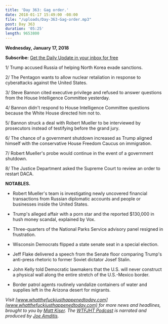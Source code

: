```yaml
---
title: 'Day 363: Gag order.'
date: 2018-01-17 15:49:00 -08:00
file: "/uploads/Day-363-Gag-order.mp3"
post: Day 363
duration: '05:25'
length: 9653800
---
```


**Wednesday, January 17, 2018**

**Subscribe:** [Get the Daily Update in your inbox for free](https://whatthefuckjusthappenedtoday.com/subscribe/)

1/ Trump accused Russia of helping North Korea evade sanctions.

2/ The Pentagon wants to allow nuclear retaliation in response to cyberattacks against the United States.

3/ Steve Bannon cited executive privilege and refused to answer questions from the House Intelligence Committee yesterday.

4/ Bannon didn't respond to House Intelligence Committee questions because the White House directed him not to.

5/ Bannon struck a deal with Robert Mueller to be interviewed by prosecutors instead of testifying before the grand jury.

6/ The chance of a government shutdown increased as Trump aligned himself with the conservative House Freedom Caucus on immigration.

7/ Robert Mueller's probe would continue in the event of a government shutdown.

8/ The Justice Department asked the Supreme Court to review an order to restart DACA.

**NOTABLES.**

*  Robert Mueller's team is investigating newly uncovered financial transactions from Russian diplomatic accounts and people or businesses inside the United States.

* Trump's alleged affair with a porn star and the reported $130,000 in hush money scandal, explained by Vox.

* Three-quarters of the National Parks Service advisory panel resigned in frustration.

* Wisconsin Democrats flipped a state senate seat in a special election.

* Jeff Flake delivered a speech from the Senate floor comparing Trump's anti-press rhetoric to former Soviet dictator Josef Stalin.

* John Kelly told Democratic lawmakers that the U.S. will never construct a physical wall along the entire stretch of the U.S.-Mexico border.

* Border patrol agents routinely vandalize containers of water and supplies left in the Arizona desert for migrants.

*Visit [www.whatthefuckjusthappenedtoday.com](www.whatthefuckjusthappenedtoday.com) for more news and headlines, brought to you by [Matt Kiser](https://twitter.com/Matt_Kiser). The [WTFJHT Podcast](https://whatthefuckjusthappenedtoday.com/podcasts/) is narrated and produced by [Joe Amditis](https://twitter.com/jsamditis).*